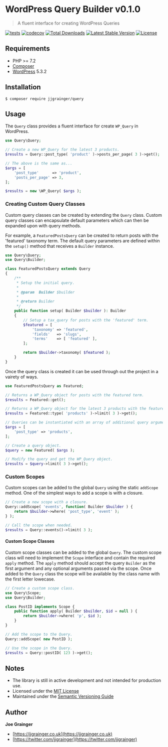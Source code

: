 # WordPress Query Builder v0.1.0

> A fluent interface for creating WordPress Queries

[![tests](https://github.com/jjgrainger/Query/actions/workflows/tests.yml/badge.svg)](https://github.com/jjgrainger/Query/actions/workflows/tests.yml) [![codecov](https://codecov.io/gh/jjgrainger/Query/branch/master/graph/badge.svg)](https://codecov.io/gh/jjgrainger/Query) [![Total Downloads](https://poser.pugx.org/jjgrainger/query/downloads)](https://packagist.org/packages/jjgrainger/query) [![Latest Stable Version](https://poser.pugx.org/jjgrainger/query/v/stable)](https://packagist.org/packages/jjgrainger/query) [![License](https://poser.pugx.org/jjgrainger/query/license)](https://packagist.org/packages/jjgrainger/query)

## Requirements

* PHP >= 7.2
* [Composer](https://getcomposer.org/)
* [WordPress](https://wordpress.org) 5.3.2

## Installation

```
$ composer require jjgrainger/query
```

## Usage

The `Query` class provides a fluent interface for create `WP_Query` in WordPress.

```php
use Query\Query;

// Create a new WP_Query for the latest 3 products.
$results = Query::post_type( 'product' )->posts_per_page( 3 )->get();

// The above is the same as...
$args = [
    'post_type'      => 'product',
    'posts_per_page' => 3,
];

$results = new \WP_Query( $args );
```

### Creating Custom Query Classes

Custom query classes can be created by extending the `Query` class. Custom query classes can encapsulate default parameters which can then be expanded upon with query methods.

For example, a `FeaturedPostsQuery` can be created to return posts with the 'featured' taxonomy term. The default query parameters are defined within the `setup()` method that receives a `Builder` instance.

```php
use Query\Query;
use Query\Builder;

class FeaturedPostsQuery extends Query
{
    /**
     * Setup the initial query.
     *
     * @param  Builder $builder
     *
     * @return Builder
     */
    public function setup( Builder $builder ): Builder
    {
        // Setup a tax_query for posts with the 'featured' term.
        $featured = [
            'taxonomy' => 'featured',
            'fields'   => 'slugs',
            'terms'    => [ 'featured' ],
        ];

        return $builder->taxonomy( $featured );
    }
}
```
Once the query class is created it can be used through out the project in a vairety of ways.

```php
use FeaturedPostsQuery as Featured;

// Returns a WP_Query object for posts with the featured term.
$results = Featured::get();

// Returns a WP_Query object for the latest 3 products with the featured term.
$results = Featured::type( 'products' )->limit( 3 )->get();

// Queries can be instantiated with an array of additional query arguments.
$args = [
    'post_type' => 'products',
];

// Create a query object.
$query = new Featured( $args );

// Modify the query and get the WP_Query object.
$results = $query->limit( 3 )->get();
```

### Custom Scopes

Custom scopes can be added to the global `Query` using the static `addScope` method. One of the simplest ways to add a scope is with a closure.

```php
// Create a new scope with a closure.
Query::addScope( 'events', function( Builder $builder ) {
    return $builder->where( 'post_type', 'event' );
} );

// Call the scope when needed.
$results = Query::events()->limit( 3 );
```

#### Custom Scope Classes

Custom scope classes can be added to the global `Query`. The custom scope class will need to implement the `Scope` interface and contain the required `apply` method.
The `apply` method should accept the query `Builder` as the first argument and any optional arguments passed via the scope.
Once added to the `Query` class the scope will be available by the class name with the first letter lowecase.

```php
// Create a custom scope class.
use Query\Scope;
use Query\Builder;

class PostID implements Scope {
    public function apply( Builder $builder, $id = null ) {
        return $builder->where( 'p', $id );
    }
}

// Add the scope to the Query.
Query::addScope( new PostID );

// Use the scope in the Query.
$results = Query::postID( 123 )->get();
```

## Notes

* The library is still in active development and not intended for production use.
* Licensed under the [MIT License](https://github.com/jjgrainger/Query/blob/master/LICENSE)
* Maintained under the [Semantic Versioning Guide](https://semver.org)

## Author

**Joe Grainger**

* [https://jjgrainger.co.uk](https://jjgrainger.co.uk)
* [https://twitter.com/jjgrainger](https://twitter.com/jjgrainger)
